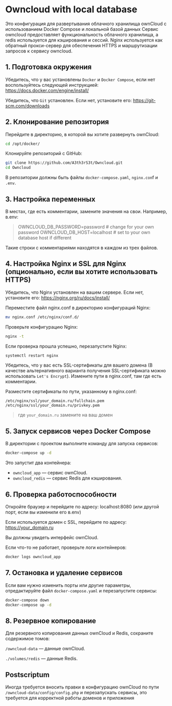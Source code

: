 # Owncloud with local database
Это конфигурация для развертывания облачного хранилища ownCloud с использованием Docker Compose и локальной базой данных
Сервис owncloud предоставляет функциональность облачного хранилища, а redis используется для кэширования и сессий. Nginx используется как обратный прокси-сервер для обеспечения HTTPS и маршрутизации запросов к сервису owncloud.

## 1. Подготовка окружения
Убедитесь, что у вас установлены `Docker` и `Docker Compose`, если нет воспользуйтесь следующей инструкцией: https://docs.docker.com/engine/install/

Убедитесь, что `Git` установлен. Если нет, установите его: https://git-scm.com/downloads

## 2. Клонирование репозитория
Перейдите в директорию, в которой вы хотите развернуть ownCloud:
```bash
cd /opt/docker/
```

Клонируйте репозиторий с GitHub:
```bash
git clone https://github.com/A3th3rS3t/Owncloud.git
cd Owncloud
```
В репозитории должны быть файлы `docker-compose.yaml`, `nginx.con`f и `.env`.

## 3. Настройка переменных
В местах, где есть комментарии, замените значения на свои. Например, в.env:
>OWNCLOUD_DB_PASSWORD=password   # change for your own password
>OWNCLOUD_DB_HOST=localhost      # set to your own database host if different

Такие строки с комментариями находятся в каждом из трех файлов.

## 4.  Настройка Nginx и SSL для Nginx (опционально, если вы хотите использовать HTTPS)
Убедитесь, что Nginx установлен на вашем сервере. Если нет, установите его: https://nginx.org/ru/docs/install/

Переместите файл nginx.conf в директорию конфигураций Nginx:
```bash
mv nginx.conf /etc/nginx/conf.d/
```
Проверьте конфигурацию Nginx:
```bash
nginx -t
```
Если проверка прошла успешно, перезапустите Nginx:
```bash
systemctl restart nginx
```

Убедитесь, что у вас есть SSL-сертификаты для вашего домена (В качестве альтернативного варианта получения SSL-сертификата можно использовать `Let's Encrypt`). Измените пути в nginx.conf, там где есть комментарии.

Разместите сертификаты по пути, указанному в nginx.conf:
```nginx
/etc/nginx/ssl/your_domain.ru/fullchain.pem
/etc/nginx/ssl/your_domain.ru/privkey.pem
```
> где `your_domain.ru` замените на ваш домен

## 5. Запуск сервисов через Docker Compose
В директории с проектом выполните команду для запуска сервисов:

```bash
docker-compose up -d
```
Это запустит два контейнера:
- `owncloud_app` — сервис ownCloud.
- `owncloud_redis` — сервис Redis для кэширования.

## 6. Проверка работоспособности
Откройте браузер и перейдите по адресу:
localhost:8080  (или другой порт, если вы изменили его в.env)

Если используется домен с SSL, перейдите по адресу: https://your_domain.ru

Вы должны увидеть интерфейс ownCloud.

Если что-то не работает, проверьте логи контейнеров:
```bash
docker logs owncloud_app
```

## 7. Остановка и удаление сервисов
Если вам нужно изменить порты или другие параметры, отредактируйте файл `docker-compose.yaml` и перезапустите сервисы:
```bash
docker-compose down
docker-compose up -d
```

## 8. Резервное копирование
Для резервного копирования данных ownCloud и Redis, сохраните содержимое томов:

`/owncloud-data` — данные ownCloud.

`./volumes/redis` — данные Redis.

## Postscriptum
Иногда требуется вносить правки в конфигурацию ownCloud по пути `/owncloud-data/config/config.php` и перезапускать сервисы, это требуется для корректной работы доменов и приложения